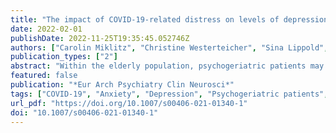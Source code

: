 ```yaml
---
title: "The impact of COVID-19-related distress on levels of depression, anxiety and quality of life in psychogeriatric patients"
date: 2022-02-01
publishDate: 2022-11-25T19:35:45.052746Z
authors: ["Carolin Miklitz", "Christine Westerteicher", "Sina Lippold", "Lena Ochs", "Anja Schneider", "Klaus Fliessbach"]
publication_types: ["2"]
abstract: "Within the elderly population, psychogeriatric patients may be particularly susceptible to negative mental health effects of the coronavirus crisis. Detailed information about the psychosocial well-being of psychogeriatric patients during the pandemic is still sparse. Here we examined which aspects of subjective experience of the COVID-19 pandemic especially affect levels of depression, anxiety and quality of life in psychogeriatric patients with and without cognitive impairment. A cross-sectional paper survey was conducted during the first German lockdown among patients with a diagnosed psychiatric disorder (≥ 60 years) or a diagnosed neurodegenerative disease (regardless of their age) from the department for neurodegenerative diseases and geriatric psychiatry at the University of Bonn. The WHO-5-, GAD-7- and WHOQOL-old score were used to determine levels of depression, anxiety and quality of life. The second part obtained information about the subjective experience of the COVID-19 pandemic. Statistical analysis included among others principal component analysis and multiple linear regression analysis. COVID-19-related, immediate distress was a strong predictor of elevated symptoms of depression, anxiety and a reduced quality of life. COVID-19-related concerns regarding health and financial security, however, were not significantly associated with negative mental health outcomes. The overall prevalence of symptoms of depression (50.8% [95% CI 43.8–57.6%]) and anxiety (32.7% [95% CI 26.4–39.2%]) among psychogeriatric patients was high. Our findings indicate that psychogeriatric patients are not significantly affected by COVID-19-related concerns but are primarily suffering from emotional consequences resulting from changed living conditions due to the pandemic."
featured: false
publication: "*Eur Arch Psychiatry Clin Neurosci*"
tags: ["COVID-19", "Anxiety", "Depression", "Psychogeriatric patients", "Quality of life"]
url_pdf: "https://doi.org/10.1007/s00406-021-01340-1"
doi: "10.1007/s00406-021-01340-1"
---
```


